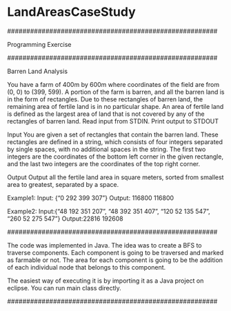 # LandAreasCaseStudy
#######################################################

Programming Exercise

#######################################################

Barren Land Analysis

You have a farm of 400m by 600m where coordinates of the field are from (0, 0) to (399, 599). A portion of the farm is barren, and all the barren land is in the form of rectangles. Due to these rectangles of barren land, the remaining area of fertile land is in no particular shape. An area of fertile land is defined as the largest area of land that is not covered by any of the rectangles of barren land. Read input from STDIN. Print output to STDOUT

Input You are given a set of rectangles that contain the barren land. These rectangles are defined in a string, which consists of four integers separated by single spaces, with no additional spaces in the string. The first two integers are the coordinates of the bottom left corner in the given rectangle, and the last two integers are the coordinates of the top right corner.

Output Output all the fertile land area in square meters, sorted from smallest area to greatest, separated by a space.

Example1: Input: {“0 292 399 307”} Output: 116800 116800

Example2: Input:{“48 192 351 207”, “48 392 351 407”, “120 52 135 547”, “260 52 275 547”} Output:22816 192608

#######################################################

The code was implemented in Java. The idea was to create a BFS to traverse components. Each component is going to be traversed and marked as farmable or not. The area for each component is going to be the addition of each individual node that belongs to this component.

The easiest way of executing it is by importing it as a Java project on eclipse. You can run main class directly.

#######################################################
